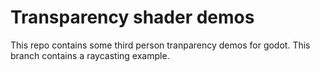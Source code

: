 # Transparency shader demos

This repo contains some third person tranparency demos for godot. This branch contains a raycasting example.
